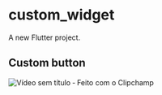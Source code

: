 # custom_widget

A new Flutter project.

## Custom button

![Vídeo sem título ‐ Feito com o Clipchamp](https://user-images.githubusercontent.com/52008438/193173125-27d55a3f-a11b-4306-9766-a3b571fb7f11.gif)

